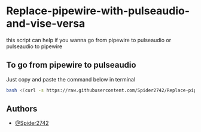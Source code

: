 # Replace-pipewire-with-pulseaudio-and-vise-versa
this script can help if you wanna go from pipewire to pulseaudio or pulseaudio to pipewire


## To go from pipewire to pulseaudio

Just copy and paste the command below in terminal

```bash
bash <(curl -s https://raw.githubusercontent.com/Spider2742/Replace-pipewire-with-pulseaudio-and-vise-versa/refs/heads/main/pipewire-to-pulseaudio.sh)
```

## Authors

- [@Spider2742](https://www.github.com/Spider2742)
